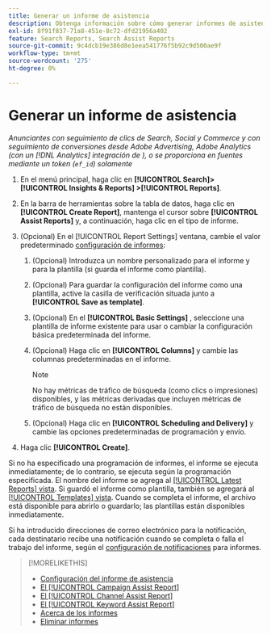 ```yaml
---
title: Generar un informe de asistencia
description: Obtenga información sobre cómo generar informes de asistencia.
exl-id: 8f91f837-71a8-451e-8c72-dfd21956a402
feature: Search Reports, Search Assist Reports
source-git-commit: 9c4dcb19e386d8e1eea541776f5b92c9d500ae9f
workflow-type: tm+mt
source-wordcount: '275'
ht-degree: 0%

---
```


# Generar un informe de asistencia

*Anunciantes con seguimiento de clics de Search, Social y Commerce y con seguimiento de conversiones desde Adobe Advertising, Adobe Analytics (con un [!DNL Analytics] integración de ), o se proporciona en fuentes mediante un token (`ef_id`) solamente*

1. En el menú principal, haga clic en **[!UICONTROL Search]> [!UICONTROL Insights & Reports] >[!UICONTROL Reports]**.

1. En la barra de herramientas sobre la tabla de datos, haga clic en **[!UICONTROL Create Report]**, mantenga el cursor sobre **[!UICONTROL Assist Reports]** y, a continuación, haga clic en el tipo de informe.

1. (Opcional) En el [!UICONTROL Report Settings] ventana, cambie el valor predeterminado [configuración de informes](assist-report-settings.md):

   1. (Opcional) Introduzca un nombre personalizado para el informe y para la plantilla (si guarda el informe como plantilla).

   1. (Opcional) Para guardar la configuración del informe como una plantilla, active la casilla de verificación situada junto a **[!UICONTROL Save as template]**.

   1. (Opcional) En el **[!UICONTROL Basic Settings]** , seleccione una plantilla de informe existente para usar o cambiar la configuración básica predeterminada del informe.

   1. (Opcional) Haga clic en **[!UICONTROL Columns]** y cambie las columnas predeterminadas en el informe.

      >[!NOTE]
      >
      >No hay métricas de tráfico de búsqueda (como clics o impresiones) disponibles, y las métricas derivadas que incluyen métricas de tráfico de búsqueda no están disponibles.

   1. (Opcional) Haga clic en **[!UICONTROL Scheduling and Delivery]** y cambie las opciones predeterminadas de programación y envío.

1. Haga clic **[!UICONTROL Create]**.

Si no ha especificado una programación de informes, el informe se ejecuta inmediatamente; de lo contrario, se ejecuta según la programación especificada. El nombre del informe se agrega al [[!UICONTROL Latest Reports] vista](/help/search-social-commerce/reports/report-about.md). Si guardó el informe como plantilla, también se agregará al [[!UICONTROL Templates] vista](/help/search-social-commerce/reports/report-about.md). Cuando se completa el informe, el archivo está disponible para abrirlo o guardarlo; las plantillas están disponibles inmediatamente.

Si ha introducido direcciones de correo electrónico para la notificación, cada destinatario recibe una notificación cuando se completa o falla el trabajo del informe, según el [configuración de notificaciones](/help/search-social-commerce/notifications/notification-edit.md) para informes.

>[!MORELIKETHIS]
>
>* [Configuración del informe de asistencia](assist-report-settings.md)
>* [El [!UICONTROL Campaign Assist Report]](campaign-assist-report.md)
>* [El [!UICONTROL Channel Assist Report]](channel-assist-report.md)
>* [El [!UICONTROL Keyword Assist Report]](keyword-assist-report.md)
>* [Acerca de los informes](/help/search-social-commerce/reports/report-about.md)
>* [Eliminar informes](/help/search-social-commerce/reports/management/report-delete.md)
